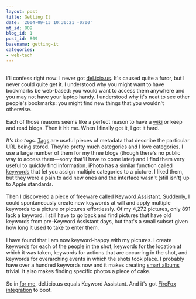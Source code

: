 ```yaml
---
layout: post
title: Getting It
date: '2004-09-13 10:30:21 -0700'
mt_id: 809
blog_id: 1
post_id: 809
basename: getting-it
categories:
- web-tech
---
```

<br />I'll confess right now: I never got <a href="http://del.icio.us/">del.icio.us</a>. It's caused quite a furor, but I never could quite get it. I understood why you might want to have bookmarks be web-based: you would want to access them anywhere and you may not have your laptop handy. I understood why it's neat to see other people's bookmarks: you might find new things that you wouldn't otherwise.<br /><br />Each of those reasons seems like a perfect reason to have a <a href="http://c2.com/cgi/wiki?WikiWikiWeb">wiki</a> or keep and read blogs. Then it hit me. When I finally got it, I got it hard.<br /><br /><em>It's the tags</em>. <a href="http://del.icio.us/doc/about">Tags</a> are useful pieces of metadata that describe the particular URL being stored. They're pretty much categories and I love categories. I use a large number of them for my three blogs (though there's no public way to access them&#x2014;sorry that'll have to come later) and I find them very useful to quickly find information. <a>iPhoto</a> has a similar function called <a href="http://www.apple.com/support/iphoto/organize.html">keywords</a> that let you assign multiple categories to a picture. I liked them, but they were a pain to add new ones and the interface wasn't (still isn't) up to Apple standards.<br /><br />Then I discovered a piece of freeware called <a href="http://homepage.mac.com/kenferry/software.html">Keyword Assistant</a>. Suddenly, I could spontaneously create new keywords at will and apply multiple keywords to a picture or pictures effortlessly. Of my 4,272 pictures, only 891 lack a keyword. I still have to go back and find pictures that have old keywords from pre-Keyword Assistant days, but that's a small subset given how long it used to take to enter them.<br /><br />I have found that I am now keyword-happy with my pictures. I create keywords for each of the people in the shot, keywords for the location at which it was taken, keywords for actions that are occurring in the shot, and keywords for overarching events in which the shots took place. I probably have over a hundred keywords now and it makes creating <a href="http://www.apple.com/ilife/iphoto/organize.html">smart albums</a> trivial. It also makes finding specific photos a piece of cake.<br /><br />So in <a href="http://del.icio.us/bbrown/">for me</a>, del.icio.us equals Keyword Assistant. And it's got <a href="http://delicious.mozdev.org/">FireFox integration</a> to boot.<br /><br /><br />
